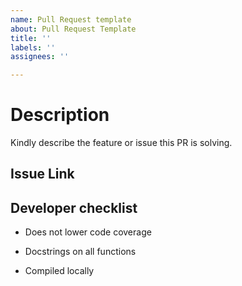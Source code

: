 ```yaml
---
name: Pull Request template
about: Pull Request Template
title: ''
labels: ''
assignees: ''

---
```


# Description

Kindly describe the feature or issue this PR is solving.

## Issue Link

## Developer checklist

- Does not lower code coverage

- Docstrings on all functions

- Compiled locally
